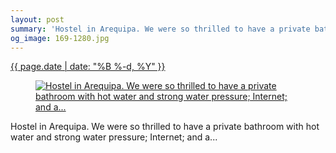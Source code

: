 ```yaml
---
layout: post
summary: 'Hostel in Arequipa. We were so thrilled to have a private bathroom with hot water and strong water pressure; Internet; and a...'
og_image: 169-1280.jpg
---
```


<div class="post">
 <time>
  <a href="/169">
   {{ page.date | date: "%B %-d, %Y" }}
  </a>
 </time>
 <a href="/169">
  <figure data-taken="11/10/2013">
   <img alt="Hostel in Arequipa. We were so thrilled to have a private bathroom with hot water and strong water pressure; Internet; and a..." sizes="(min-width: 700px) 50vw, calc(100vw - 2rem)" src="{{ site.assets_url }}/169-640.jpg" srcset="{{ site.assets_url }}/169-1280.jpg 1280w, {{ site.assets_url }}/169-960.jpg 960w, {{ site.assets_url }}/169-640.jpg 640w, {{ site.assets_url }}/169-320.jpg 320w"/>
  </figure>
 </a>
 <span>
  Hostel in Arequipa. We were so thrilled to have a private bathroom with hot water and strong water pressure; Internet; and a...
 </span>
</div>
